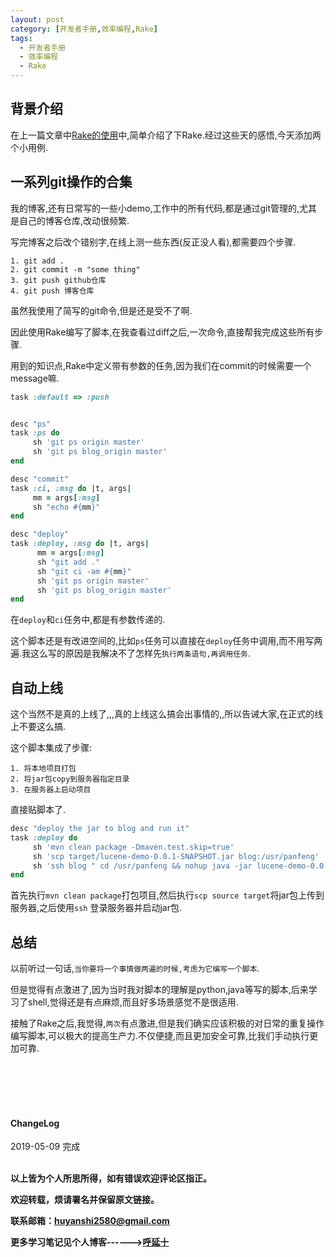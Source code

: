 ```yaml
---
layout: post
category: [开发者手册,效率编程,Rake]
tags:
  - 开发者手册
  - 效率编程
  - Rake
---
```


## 背景介绍

在上一篇文章中[Rake的使用](http://huyan.couplecoders.tech/%E5%BC%80%E5%8F%91%E8%80%85%E6%89%8B%E5%86%8C/%E6%95%88%E7%8E%87%E7%BC%96%E7%A8%8B/2019/04/02/Rake%E7%9A%84%E4%BD%BF%E7%94%A8/)中,简单介绍了下Rake.经过这些天的感悟,今天添加两个小用例.

## 一系列git操作的合集

我的博客,还有日常写的一些小demo,工作中的所有代码,都是通过git管理的,尤其是自己的博客仓库,改动很频繁.

写完博客之后改个错别字,在线上测一些东西(反正没人看),都需要四个步骤.

```shell
1. git add .
2. git commit -m "some thing"
3. git push github仓库
4. git push 博客仓库
```

虽然我使用了简写的git命令,但是还是受不了啊.

因此使用Rake编写了脚本,在我查看过diff之后,一次命令,直接帮我完成这些所有步骤.

用到的知识点,Rake中定义带有参数的任务,因为我们在commit的时候需要一个message嘛.

```ruby
task :default => :push


desc "ps"
task :ps do
     sh 'git ps origin master'
     sh 'git ps blog_origin master'
end

desc "commit"
task :ci, :msg do |t, args|
     mm = args[:msg]
     sh "echo #{mm}"
end

desc "deploy"
task :deploy, :msg do |t, args|
      mm = args[:msg]
      sh "git add ."
      sh "git ci -am #{mm}"
      sh 'git ps origin master'
      sh 'git ps blog_origin master'
end

```

在`deploy`和`ci`任务中,都是有参数传递的.

这个脚本还是有改进空间的,比如`ps`任务可以直接在`deploy`任务中调用,而不用写两遍.我这么写的原因是我解决不了怎样先`执行两条语句,再调用任务`.

## 自动上线


这个当然不是真的上线了,,,真的上线这么搞会出事情的,,所以告诫大家,在正式的线上不要这么搞.

这个脚本集成了步骤:

```
1. 将本地项目打包
2. 将jar包copy到服务器指定目录
3. 在服务器上启动项目
```

直接贴脚本了.

```ruby
desc "deploy the jar to blog and run it"
task :deploy do
     sh 'mvn clean package -Dmaven.test.skip=true'
     sh 'scp target/lucene-demo-0.0.1-SNAPSHOT.jar blog:/usr/panfeng'
     sh 'ssh blog " cd /usr/panfeng && nohup java -jar lucene-demo-0.0.1-SNAPSHOT.jar >> search.txt &"'
end
```

首先执行`mvn clean package`打包项目,然后执行`scp source target`将jar包上传到服务器,之后使用`ssh` 登录服务器并启动jar包.

## 总结

以前听过一句话,`当你要将一个事情做两遍的时候,考虑为它编写一个脚本`.

但是觉得有点激进了,因为当时我对脚本的理解是python,java等写的脚本,后来学习了shell,觉得还是有点麻烦,而且好多场景感觉不是很适用.

接触了Rake之后,我觉得,`两次`有点激进,但是我们确实应该积极的对日常的重复操作编写脚本,可以极大的提高生产力.不仅便捷,而且更加安全可靠,比我们手动执行更加可靠.

<br>
<br>
<br>
<br>
<h4>ChangeLog</h4>
2019-05-09      完成
<br>
<br>


**以上皆为个人所思所得，如有错误欢迎评论区指正。**

**欢迎转载，烦请署名并保留原文链接。**

**联系邮箱：huyanshi2580@gmail.com**

**更多学习笔记见个人博客------><a href="{{ site.baseurl }}/">呼延十</a>**
